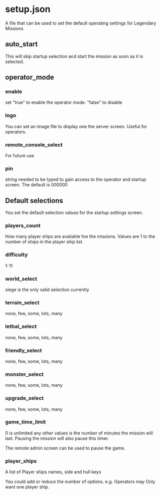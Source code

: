 # setup.json
A file that can be used to set the default operating settings for Legendary Missions

## auto_start
This will skip startup selection and start the mission as soon as it is selected.

## operator_mode

### enable
set "true" to enable the operator mode. "false" to disable

### logo
You can set an image file to display one the server screen. Useful for operators.

### remote_console_select
For future use

### pin
string needed to be typed to gain access to the operator and startup screen.
The default is 000000


## Default selections
You set the default selection values for the startup settings screen.

### players_count
How many player ships are available foe the missions. Values are 1 to the number of ships in the player ship list.

### difficulty
1-11

### world_select
siege is the only valid selection currently

### terrain_select
none, few, some, lots, many

### lethal_select
none, few, some, lots, many

### friendly_select
none, few, some, lots, many

### monster_select
none, few, some, lots, many

### upgrade_select
none, few, some, lots, many

### game_time_limit
0 is unlimited any other values is the number of minutes the mission will last.
Pausing the mission will also pause this timer.

The remote admin screen can be used to pause the game.

### player_ships
A list of Player ships names, side and hull keys

You could add or reduce the number of options. e.g. Operators may Only want one player ship.

